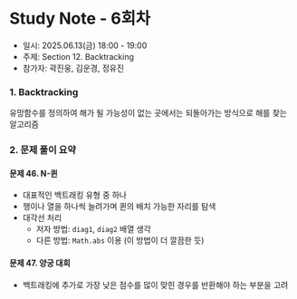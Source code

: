 # Study Note - 6회차
* 일시: 2025.06.13(금) 18:00 - 19:00
* 주제: Section 12. Backtracking
* 참가자: 곽진웅, 김운경, 정유진

### 1. Backtracking
유망함수를 정의하여 해가 될 가능성이 없는 곳에서는 되돌아가는 방식으로 해를 찾는 알고리즘

### 2. 문제 풀이 요약
#### 문제 46. N-퀸
* 대표적인 백트래킹 유형 중 하나
* 행이나 열을 하나씩 늘려가며 퀸의 배치 가능한 자리를 탐색
* 대각선 처리
  * 저자 방법: `diag1`, `diag2` 배열 생각
  * 다른 방법: `Math.abs` 이용 (이 방법이 더 깔끔한 듯)

#### 문제 47. 양궁 대회
* 백트래킹에 추가로 가장 낮은 점수를 많이 맞힌 경우를 반환해야 하는 부분을 고려

<!--
### 3. 기타 문제 메모
#### 문제 48. 외벽 점검
오름차순 정렬 대신 내림차순 정렬을 생각하는 게 더 직관적이지만 코드 구현이 어려울 수 있음
-->